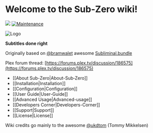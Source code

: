 # Welcome to the Sub-Zero wiki!
[![](https://img.shields.io/github/release/pannal/Sub-Zero.bundle.svg?style=flat)](https://github.com/pannal/Sub-Zero.bundle/releases) [![Maintenance](https://img.shields.io/maintenance/yes/2016.svg?maxAge=2592000)]()

![Logo](https://github.com/pannal/Sub-Zero.bundle/blob/master/Wiki/Images/subzero.gif)

**Subtitles done right**

Originally based on [@bramwalet](https://github.com/bramwalet) awesome [Subliminal.bundle](https://github.com/bramwalet/Subliminal.bundle)

Plex forum thread: [https://forums.plex.tv/discussion/186575](https://forums.plex.tv/discussion/186575)

* [[About Sub-Zero|About-Sub‐Zero]]
* [[Installation|Installation]]
* [[Configuration|Configuration]]
* [[User Guide|User-Guide]]
* [[Advanced Usage|Advanced-usage]]
* [[Developers Corner|Developers-Corner]]
* [[Support|Support]]
* [[License|License]]

Wiki credits go mainly to the awesome [@ukdtom](https://github.com/ukdtom) (Tommy Mikkelsen)
